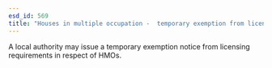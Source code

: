 ```yaml
---
esd_id: 569
title: "Houses in multiple occupation -  temporary exemption from licensing requirements"
---
```


A local authority may issue a temporary exemption notice from licensing requirements in respect of HMOs.

